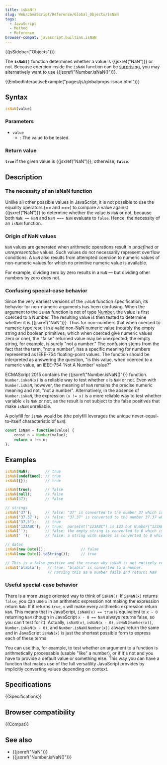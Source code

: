 ```yaml
---
title: isNaN()
slug: Web/JavaScript/Reference/Global_Objects/isNaN
tags:
  - JavaScript
  - Method
  - Reference
browser-compat: javascript.builtins.isNaN
---
```

{{jsSidebar("Objects")}}

The **`isNaN()`** function determines whether a value is
{{jsxref("NaN")}} or not. Because coercion inside the `isNaN` function
can be [surprising](#Confusing_special-case_behavior), you may alternatively
want to use {{jsxref("Number.isNaN()")}}.

{{EmbedInteractiveExample("pages/js/globalprops-isnan.html")}}

## Syntax

```js
isNaN(value)
```

### Parameters

*   `value`
    *   : The value to be tested.

### Return value

**`true`** if the given value is {{jsxref("NaN")}}; otherwise,
**`false`**.

## Description

### The necessity of an isNaN function

Unlike all other possible values in JavaScript, it is not possible to use the
equality operators (== and ===) to compare a value against
{{jsxref("NaN")}} to determine whether the value *is* `NaN` or not,
because both `NaN == NaN` and `NaN === NaN` evaluate to `false`. Hence, the
necessity of an `isNaN` function.

### Origin of NaN values

`NaN` values are generated when arithmetic operations result in *undefined* or
*unrepresentable* values. Such values do not necessarily represent overflow
conditions. A `NaN` also results from attempted coercion to numeric values of
non-numeric values for which no primitive numeric value is available.

For example, dividing zero by zero results in a `NaN` — but dividing other
numbers by zero does not.

### Confusing special-case behavior

Since the very earliest versions of the `isNaN` function specification, its
behavior for non-numeric arguments has been confusing. When the argument to the
`isNaN` function is not of type [Number](https://es5.github.com/#x8.5), the
value is first coerced to a Number. The resulting value is then tested to
determine whether it is {{jsxref("NaN")}}. Thus for non-numbers that when
coerced to numeric type result in a valid non-NaN numeric value (notably the
empty string and boolean primitives, which when coerced give numeric values zero
or one), the "false" returned value may be unexpected; the empty string, for
example, is surely "not a number." The confusion stems from the fact that the
term, "not a number", has a specific meaning for numbers represented as IEEE-754
floating-point values. The function should be interpreted as answering the
question, "is this value, when coerced to a numeric value, an IEEE-754 'Not A
Number' value?"

ECMAScript 2015 contains the {{jsxref("Number.isNaN()")}} function.
`Number.isNaN(x)` is a reliable way to test whether `x` is `NaN` or not. Even
with `Number.isNaN`, however, the meaning of `NaN` remains the precise numeric
meaning and not, "not a number". Alternatively, in the absence of
`Number.isNaN`, the expression `(x != x)` is a more reliable way to test whether
variable `x` is `NaN` or not, as the result is not subject to the false
positives that make `isNaN` unreliable.

A polyfill for `isNaN` would be (the polyfill leverages the unique
never-equal-to-itself characteristic of `NaN`):

```js
const isNaN = function(value) {
    const n = Number(value);
    return n !== n;
};
```

## Examples

```js
isNaN(NaN);       // true
isNaN(undefined); // true
isNaN({});        // true

isNaN(true);      // false
isNaN(null);      // false
isNaN(37);        // false

// strings
isNaN('37');      // false: "37" is converted to the number 37 which is not NaN
isNaN('37.37');   // false: "37.37" is converted to the number 37.37 which is not NaN
isNaN("37,5");    // true
isNaN('123ABC');  // true:  parseInt("123ABC") is 123 but Number("123ABC") is NaN
isNaN('');        // false: the empty string is converted to 0 which is not NaN
isNaN(' ');       // false: a string with spaces is converted to 0 which is not NaN

// dates
isNaN(new Date());                // false
isNaN(new Date().toString());     // true

// This is a false positive and the reason why isNaN is not entirely reliable
isNaN('blabla');   // true: "blabla" is converted to a number.
                   // Parsing this as a number fails and returns NaN
```

### Useful special-case behavior

There is a more usage oriented way to think of `isNaN()`: If `isNaN(x)` returns
`false`, you can use `x` in an arithmetic expression not making the expression
return `NaN`. If it returns `true`, `x` will make every arithmetic expression
return `NaN`. This means that in JavaScript, `isNaN(x) == true` is equivalent to
`x - 0` returning `NaN` (though in JavaScript `x - 0 == NaN` always returns
false, so you can't test for it). Actually, `isNaN(x)`, `isNaN(x - 0)`,
`isNaN(Number(x))`, `Number.isNaN(x - 0)`, and `Number.isNaN(Number(x))` always
return the same and in JavaScript `isNaN(x)` is just the shortest possible form
to express each of these terms.

You can use this, for example, to test whether an argument to a function is
arithmetically processable (usable "like" a number), or if it's not and you have
to provide a default value or something else. This way you can have a function
that makes use of the full versatility JavaScript provides by implicitly
converting values depending on context.

## Specifications

{{Specifications}}

## Browser compatibility

{{Compat}}

## See also

*   {{jsxref("NaN")}}
*   {{jsxref("Number.isNaN()")}}
